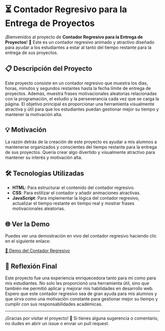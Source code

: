# ⏳ Contador Regresivo para la Entrega de Proyectos

¡Bienvenidos al proyecto de **Contador Regresivo para la Entrega de Proyectos**! 🎉 Este es un contador regresivo animado y atractivo diseñado para ayudar a los estudiantes a estar al tanto del tiempo restante para la entrega de sus proyectos.

## 📋 Descripción del Proyecto

Este proyecto consiste en un contador regresivo que muestra los días, horas, minutos y segundos restantes hasta la fecha límite de entrega de proyectos. Además, muestra frases motivacionales aleatorias relacionadas con la programación, el estudio y la perseverancia cada vez que se carga la página. El objetivo principal es proporcionar una herramienta visualmente atractiva y útil para que los estudiantes puedan gestionar mejor su tiempo y mantener la motivación alta.

## 💡 Motivación

La razón detrás de la creación de este proyecto es ayudar a mis alumnos a mantenerse organizados y conscientes del tiempo restante para la entrega de sus proyectos. Quería crear algo divertido y visualmente atractivo para mantener su interés y motivación alta.

## 🛠️ Tecnologías Utilizadas

- **HTML**: Para estructurar el contenido del contador regresivo.
- **CSS**: Para estilizar el contador y añadir animaciones atractivas.
- **JavaScript**: Para implementar la lógica del contador regresivo, actualizar el tiempo restante en tiempo real y mostrar frases motivacionales aleatorias.

## 🌐 Ver la Demo

Puedes ver una demostración en vivo del contador regresivo haciendo clic en el siguiente enlace:

[🚀 Demo del Contador Regresivo](https://tu-usuario.github.io/nombre-del-repositorio/)

## 📝 Reflexión Final

Este proyecto fue una experiencia enriquecedora tanto para mí como para mis estudiantes. No solo les proporcionó una herramienta útil, sino que también me permitió aplicar y mejorar mis habilidades en desarrollo web. Espero que este contador regresivo sea de gran ayuda para mis alumnos y que sirva como una motivación constante para gestionar mejor su tiempo y cumplir con sus responsabilidades académicas. 

---

¡Gracias por visitar el proyecto! 🙏 Si tienes alguna sugerencia o comentario, no dudes en abrir un issue o enviar un pull request.





